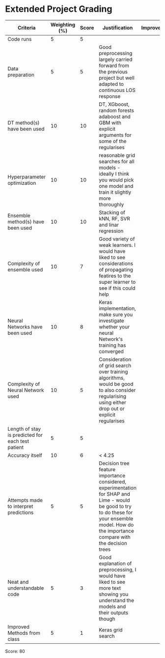 # Extended Project Grading

| Criteria | Weighting (%) | Score | Justification | Improvements |
|----------|---------------|-------|---------------|---------------|
|Code runs | 5 | 5 | | |
|Data preparation | 5 | 5 | Good preprocessing largely carried forward from the previous project but well adapted to continuous LOS response
|DT method(s) have been used | 10 | 10 | DT, XGboost, random forests adaboost and GBM with explicit arguments for some of the regularises
|Hyperparameter optimization | 10 | 10 | reasonable grid searches for all models - ideally I think you would pick one model and train it slightly more thoroughly
|Ensemble method(s) have been used | 10 | 10 | Stacking of kNN, RF, SVR and linar regression
|Complexity of ensemble used | 10 | 7 | Good variety of weak learners. I would have liked to see considerations of propagating featires to the super learner to see if this could help
|Neural Networks have been used| 10 | 8 | Keras implementation, make sure you investigate whether your neural Network's training has converged
|Complexity of Neural Network used | 10 | 5 | Consideration of grid search over training algorithms, would be good to also consider regularising using either drop out or explicit regularises
|Length of stay is predicted for each test patient | 5 | 5 |
|Accuracy itself | 10 | 6 | < 4.25
|Attempts made to interpret predictions | 5 | 5 | Decision tree feature importance considered, experimentation for SHAP and Lime - would be good to try to do these for your ensemble model. How do the importance compare with the decision trees
|Neat and understandable code| 5 | 3 | Good explanation of preprocessing, I would have liked to see more text showing you understand the models and their outputs though
|Improved Methods from class| 5 | 1 | Keras grid search


Score: 80
